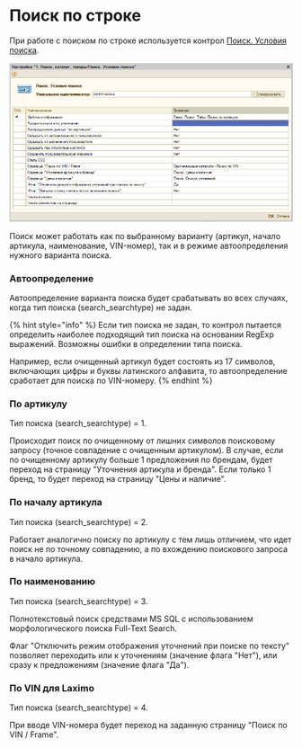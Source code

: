 # Поиск по строке

При работе с поиском по строке используется контрол [Поиск. Условия поиска](../../tekhnicheskaya-dokumentaciya/opisanie-kontrolov/1.-poisk-katalog-tovary/poisk.-usloviya-poiska.md).

![&#x41A;&#x43E;&#x43D;&#x442;&#x440;&#x43E;&#x43B; &#x41F;&#x43E;&#x438;&#x441;&#x43A;. &#x423;&#x441;&#x43B;&#x43E;&#x432;&#x438;&#x44F; &#x43F;&#x43E;&#x438;&#x441;&#x43A;&#x430; &#x43F;&#x440;&#x438; &#x434;&#x43E;&#x431;&#x430;&#x432;&#x43B;&#x435;&#x43D;&#x438;&#x438; &#x43D;&#x430; &#x441;&#x442;&#x440;&#x430;&#x43D;&#x438;&#x446;&#x443;](../../.gitbook/assets/image%20%2834%29.png)

Поиск может работать как по выбранному варианту \(артикул, начало артикула, наименование, VIN-номер\), так и в режиме автоопределения нужного варианта поиска.

### Автоопределение

Автоопределение варианта поиска будет срабатывать во всех случаях, когда тип поиска \(search\_searchtype\) не задан.

{% hint style="info" %}
Если тип поиска не задан, то контрол пытается определить наиболее подходящий тип поиска на основании RegExp выражений. Возможны ошибки в определении типа поиска.

Например, если очищенный артикул будет состоять из 17 символов, включающих цифры и буквы латинского алфавита, то автоопределение сработает для поиска по VIN-номеру.
{% endhint %}

### По артикулу

Тип поиска \(search\_searchtype\) = 1.

Происходит поиск по очищенному от лишних символов поисковому запросу \(точное совпадение с очищенным артикулом\). В случае, если по очищенному артикулу больше 1 предложения по брендам, будет переход на страницу "Уточнения артикула и бренда". Если только 1 бренд, то будет переход на страницу "Цены и наличие".

### По началу артикула

Тип поиска \(search\_searchtype\) = 2.

Работает аналогично поиску по артикулу с тем лишь отличием, что идет поиск не по точному совпадению, а по вхождению поискового запроса в начало артикула.

### По наименованию

Тип поиска \(search\_searchtype\) = 3.

Полнотекстовый поиск средствами MS SQL с использованием морфологического поиска Full-Text Search.

Флаг "Отключить режим отображения уточнений при поиске по тексту" позволяет переходить или к уточнениям \(значение флага "Нет"\), или сразу к предложениям \(значение флага "Да"\).

### По VIN для Laximo

Тип поиска \(search\_searchtype\) = 4.

При вводе VIN-номера будет переход на заданную страницу "Поиск по VIN / Frame".


